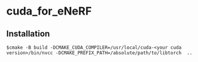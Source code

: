 # cuda_for_eNeRF

## Installation
```shell
$cmake -B build -DCMAKE_CUDA_COMPILER=/usr/local/cuda-<your cuda version>/bin/nvcc -DCMAKE_PREFIX_PATH=/absolute/path/to/libtorch  ..
```
